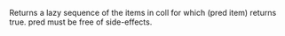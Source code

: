   Returns a lazy sequence of the items in coll for which
  (pred item) returns true. pred must be free of side-effects.